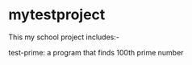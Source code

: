# mytestproject
This my school project includes:-

test-prime: a program that finds 100th prime number 
